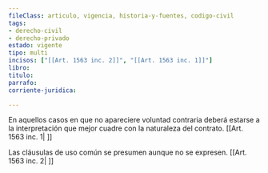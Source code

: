 ```yaml
---
fileClass: articulo, vigencia, historia-y-fuentes, codigo-civil
tags:
- derecho-civil
- derecho-privado
estado: vigente
tipo: multi
incisos: ["[[Art. 1563 inc. 2]]", "[[Art. 1563 inc. 1]]"]
libro:
titulo:
parrafo:
corriente-juridica:

---
```

En aquellos casos en que no apareciere voluntad contraria deberá estarse a la interpretación que mejor cuadre con la naturaleza del contrato. [[Art. 1563 inc. 1| ]]

Las cláusulas de uso común se presumen aunque no se expresen. [[Art. 1563 inc. 2| ]]